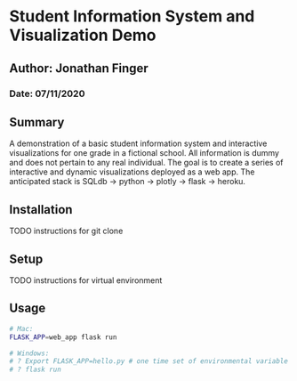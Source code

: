 # Student Information System and Visualization Demo
## Author: Jonathan Finger
### Date: 07/11/2020

## Summary
A demonstration of a basic student information system and interactive visualizations for one grade in a fictional school. All information is dummy and does not pertain to any real individual. The goal is to create a series of interactive and dynamic visualizations deployed as a web app. The anticipated stack is SQLdb -> python -> plotly -> flask -> heroku.

## Installation

TODO instructions for git clone

## Setup

TODO instructions for virtual environment

## Usage


```sh
# Mac:
FLASK_APP=web_app flask run

# Windows:
# ? Export FLASK_APP=hello.py # one time set of environmental variable
# ? flask run
```